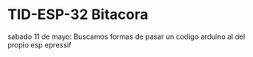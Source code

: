 # TID-ESP-32 Bitacora

sabado 11 de mayo:
Buscamos formas de pasar un codigo arduino al del propio esp epressif
